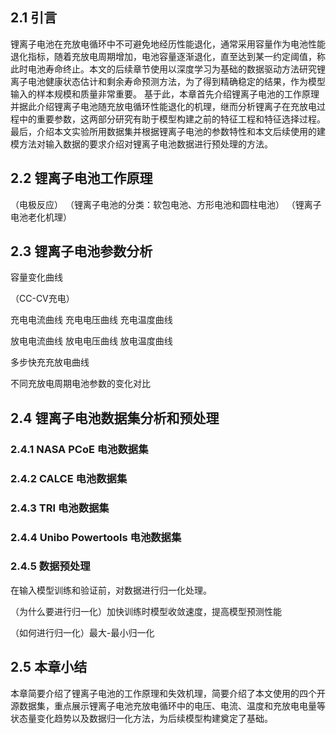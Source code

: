 ## 2.1 引言

锂离子电池在充放电循环中不可避免地经历性能退化，通常采用容量作为电池性能退化指标，随着充放电周期增加，电池容量逐渐退化，直至达到某一约定阈值，称此时电池寿命终止。本文的后续章节使用以深度学习为基础的数据驱动方法研究锂离子电池健康状态估计和剩余寿命预测方法，为了得到精确稳定的结果，作为模型输入的样本规模和质量非常重要。
基于此，本章首先介绍锂离子电池的工作原理并据此介绍锂离子电池随充放电循环性能退化的机理，继而分析锂离子在充放电过程中的重要参数，这两部分研究有助于模型构建之前的特征工程和特征选择过程。最后，介绍本文实验所用数据集并根据锂离子电池的参数特性和本文后续使用的建模方法对输入数据的要求介绍对锂离子电池数据进行预处理的方法。

## 2.2 锂离子电池工作原理

（电极反应）
（锂离子电池的分类：软包电池、方形电池和圆柱电池）
（锂离子电池老化机理）

## 2.3 锂离子电池参数分析

容量变化曲线

（CC-CV充电）

充电电流曲线
充电电压曲线
充电温度曲线

放电电流曲线
放电电压曲线
放电温度曲线

多步快充充放电曲线

不同充放电周期电池参数的变化对比

## 2.4 锂离子电池数据集分析和预处理

### 2.4.1 NASA PCoE 电池数据集



### 2.4.2 CALCE 电池数据集

### 2.4.3 TRI 电池数据集

### 2.4.4 Unibo Powertools 电池数据集

### 2.4.5 数据预处理

在输入模型训练和验证前，对数据进行归一化处理。

（为什么要进行归一化）加快训练时模型收敛速度，提高模型预测性能

（如何进行归一化）最大-最小归一化

## 2.5 本章小结

本章简要介绍了锂离子电池的工作原理和失效机理，简要介绍了本文使用的四个开源数据集，重点展示锂离子电池充放电循环中的电压、电流、温度和充放电电量等状态量变化趋势以及数据归一化方法，为后续模型构建奠定了基础。
